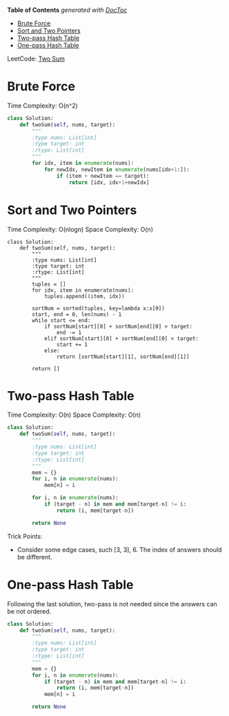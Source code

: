 <!-- START doctoc generated TOC please keep comment here to allow auto update -->
<!-- DON'T EDIT THIS SECTION, INSTEAD RE-RUN doctoc TO UPDATE -->
**Table of Contents**  *generated with [DocToc](https://github.com/thlorenz/doctoc)*

- [Brute Force](#brute-force)
- [Sort and Two Pointers](#sort-and-two-pointers)
- [Two-pass Hash Table](#two-pass-hash-table)
- [One-pass Hash Table](#one-pass-hash-table)

<!-- END doctoc generated TOC please keep comment here to allow auto update -->

LeetCode: [Two Sum](https://leetcode.com/problems/two-sum)


# Brute Force

Time Complexity: O(n^2)

```python
class Solution:
    def twoSum(self, nums, target):
        """
        :type nums: List[int]
        :type target: int
        :rtype: List[int]
        """
        for idx, item in enumerate(nums):
            for newIdx, newItem in enumerate(nums[idx+1:]):
                if (item + newItem == target):
                    return [idx, idx+1+newIdx]
```

# Sort and Two Pointers

Time Complexity: O(nlogn)
Space Complexity: O(n)

```
class Solution:
    def twoSum(self, nums, target):
        """
        :type nums: List[int]
        :type target: int
        :rtype: List[int]
        """
        tuples = []
        for idx, item in enumerate(nums):
            tuples.append((item, idx))

        sortNum = sorted(tuples, key=lambda x:x[0])
        start, end = 0, len(nums) - 1
        while start <= end:
            if sortNum[start][0] + sortNum[end][0] > target:
                end -= 1
            elif sortNum[start][0] + sortNum[end][0] < target:
                start += 1
            else:
                return [sortNum[start][1], sortNum[end][1]]

        return []
```

# Two-pass Hash Table

Time Complexity: O(n)
Space Complexity: O(n)

```python
class Solution:
    def twoSum(self, nums, target):
        """
        :type nums: List[int]
        :type target: int
        :rtype: List[int]
        """
        mem = {}
        for i, n in enumerate(nums):
            mem[n] = i

        for i, n in enumerate(nums):
            if (target - n) in mem and mem[target-n] != i:
                return (i, mem[target-n])

        return None
```

Trick Points:

- Consider some edge cases, such [3, 3], 6. The index of answers should be different.

# One-pass Hash Table

Following the last solution, two-pass is not needed since the answers can be not ordered.

```python
class Solution:
    def twoSum(self, nums, target):
        """
        :type nums: List[int]
        :type target: int
        :rtype: List[int]
        """
        mem = {}
        for i, n in enumerate(nums):
            if (target - n) in mem and mem[target-n] != i:
                return (i, mem[target-n])
            mem[n] = i

        return None
```
